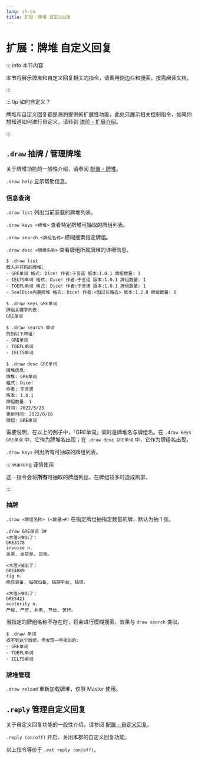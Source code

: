 ```yaml
---
lang: zh-cn
title: 扩展：牌堆 自定义回复
---
```


# 扩展：牌堆 自定义回复

::: info 本节内容

本节将展示牌堆和自定义回复相关的指令，请善用侧边栏和搜索，按需阅读文档。

:::

::: tip 如何自定义？

牌堆和自定义回复都是海豹提供的扩展性功能，此处只展示相关控制指令，如果你想知道如何进行自定义，请转到 [进阶 - 扩展介绍](../advanced/introduce.md)。

:::

## `.draw` 抽牌 / 管理牌堆

关于牌堆功能的一般性介绍，请参阅 [配置 - 牌堆](../config/deck.md)。

`.draw help` 显示帮助信息。

### 信息查询

`.draw list` 列出当前装载的牌堆列表。

`.draw keys <牌堆>` 查看特定牌堆可抽取的牌组列表。

`.draw search <牌组名称>` 模糊搜索指定牌组。

`.draw desc <牌组名称>` 查看牌组所属牌堆的详细信息。

```
$ .draw list
载入并开启的牌堆:
- GRE单词 格式: Dice! 作者:于言诺 版本:1.0.1 牌组数量: 1
- IELTS单词 格式: Dice! 作者:于言诺 版本:1.0.1 牌组数量: 1
- TOEFL单词 格式: Dice! 作者:于言诺 版本:1.0.1 牌组数量: 1
- SealDice内置牌堆 格式: Dice! 作者:<因过长略去> 版本:1.2.0 牌组数量: 8

$ .draw keys GRE单词
牌组关键字列表:
GRE单词

$ .draw search 单词
找到以下牌组:
- GRE单词
- TOEFL单词
- IELTS单词

$ .draw desc GRE单词
牌堆信息:
牌堆: GRE单词
格式: Dice!
作者: 于言诺
版本: 1.0.1
牌组数量: 1
时间: 2022/5/23
更新时间: 2022/8/16
牌组: GRE单词
```
<!--  autocorrect-disable: GRE单词 是牌堆名专词 -->
需要说明，在以上的例子中，「GRE单词」同时是牌堆名与牌组名。在 `.draw keys GRE单词` 中，它作为牌堆名出现；在 `.draw desc GRE单词` 中，它作为牌组名出现。
<!-- autocorrect-enable -->
`.draw keys` 列出所有可抽取的牌组列表。

::: warning 谨慎使用

这一指令会将**所有**可抽取的牌组列出，在牌组较多时造成刷屏。

:::

### 抽牌

`.draw <牌组名称> (<数量>#)` 在指定牌组抽指定数量的牌，默认为抽 1 张。

```
.draw GRE单词 3#
<木落>抽出了：
GRE3178
invoice n.
发票, 发货单, 货物。

<木落>抽出了：
GRE4889
rig n.
索具装备, 钻探设备, 钻探平台, 钻塔。

<木落>抽出了：
GRE5421
austerity n.
严峻, 严厉, 朴素, 节俭, 苦行。
```

当指定的牌组名称不存在时，将会进行模糊搜索，效果与 `draw search` 类似。

```
$ .draw 单词
找不到这个牌组，但发现一些相似的:
- GRE单词
- TOEFL单词
- IELTS单词
```

### 牌堆管理

`.draw reload` 重新加载牌堆，仅限 Master 使用。

## `.reply` 管理自定义回复

关于自定义回复功能的一般性介绍，请参阅 [配置 - 自定义回复](../config/reply.md)。

`.reply (on|off)` 开启、关闭本群的自定义回复功能。

以上指令等价于 `.ext reply (on|off)`。
